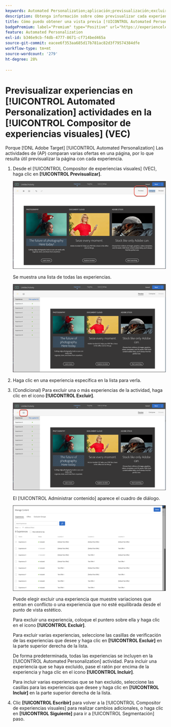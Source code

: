 ```yaml
---
keywords: Automated Personalization;aplicación;previsualización;excluir experiencia
description: Obtenga información sobre cómo previsualizar cada experiencia en una [!UICONTROL Automated Personalization] Actividad de (AP) en [!DNL Adobe Target] uso del [!UICONTROL Compositor de experiencias visuales] (VEC).
title: Cómo puedo obtener una vista previa [!UICONTROL Automated Personalization] ¿Experiencias en el VEC?
badgePremium: label="Premium" type="Positive" url="https://experienceleague.adobe.com/docs/target/using/introduction/intro.html?lang=en#premium newtab=true" tooltip="Consulte qué se incluye en Target Premium."
feature: Automated Personalization
exl-id: b346e9cb-f4db-4777-8671-cf714bed465a
source-git-commit: eacee6f353aa685d17b781ac82d3f79574384dfe
workflow-type: tm+mt
source-wordcount: '279'
ht-degree: 28%

---
```


# Previsualizar experiencias en [!UICONTROL Automated Personalization] actividades en la [!UICONTROL Compositor de experiencias visuales] (VEC)

Porque [!DNL Adobe Target] [!UICONTROL Automated Personalization] Las actividades de (AP) comparan varias ofertas en una página, por lo que resulta útil previsualizar la página con cada experiencia.

1. Desde el [!UICONTROL Compositor de experiencias visuales] (VEC), haga clic en **[!UICONTROL Previsualizar]**.

   ![Icono de vista previa](/help/main/c-activities/t-automated-personalization/assets/preview.png)

   Se muestra una lista de todas las experiencias.

   ![Previsualizar experiencias](/help/main/c-activities/t-automated-personalization/assets/ap_preview-new.png)

1. Haga clic en una experiencia específica en la lista para verla.

1. (Condicional) Para excluir una o más experiencias de la actividad, haga clic en el icono **[!UICONTROL Excluir]**.

   ![Icono Excluir](/help/main/c-activities/t-automated-personalization/assets/ap_exclude-new.png)

   El [!UICONTROL Administrar contenido] aparece el cuadro de diálogo.

   ![Cuadro de diálogo Administrar contenido](/help/main/c-activities/t-automated-personalization/assets/preview-exclude.png)

   Puede elegir excluir una experiencia que muestre variaciones que entran en conflicto o una experiencia que no esté equilibrada desde el punto de vista estético.

   Para excluir una experiencia, coloque el puntero sobre ella y haga clic en el icono **[!UICONTROL Excluir]**.

   Para excluir varias experiencias, seleccione las casillas de verificación de las experiencias que desee y haga clic en **[!UICONTROL Excluir]** en la parte superior derecha de la lista.

   De forma predeterminada, todas las experiencias se incluyen en la [!UICONTROL Automated Personalization] actividad. Para incluir una experiencia que se haya excluido, pase el ratón por encima de la experiencia y haga clic en el icono **[!UICONTROL Incluir]**.

   Para incluir varias experiencias que se han excluido, seleccione las casillas para las experiencias que desee y haga clic en **[!UICONTROL Incluir]** en la parte superior derecha de la lista.

1. Clic **[!UICONTROL Escribir]** para volver a la [!UICONTROL Compositor de experiencias visuales] para realizar cambios adicionales, o haga clic en **[!UICONTROL Siguiente]** para ir a [!UICONTROL Segmentación] paso.
